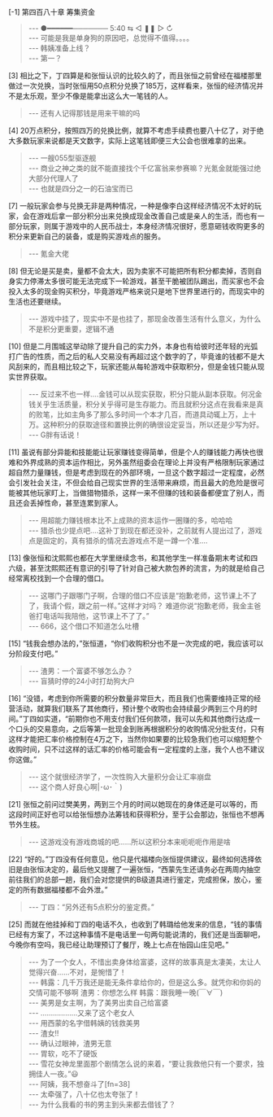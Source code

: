 
[-1] 第四百八十章 筹集资金
>--- ●━━━━━━─────── 5:40     ⇆       ◁     ❚❚     ▷       ↻<br>
>--- 可能是我是单身狗的原因吧，总觉得不值得。。。。<br>
>--- 韩姨准备上线？<br>
>--- 第一？<br>

[3] 相比之下，丁四算是和张恒认识的比较久的了，而且张恒之前曾经在福楼那里做过一次兑换，当时张恒用50点积分兑换了185万，这样看来，张恒的经济情况并不是太乐观，至少不像是能拿出这么大一笔钱的人。
>--- 还有人记得那钱是用来干嘛的吗<br>

[4] 20万点积分，按照四万的兑换比例，就算不考虑手续费也要八十亿了，对于绝大多数玩家来说都是天文数字，实际上这笔钱即便三大公会也很难拿的出来。
>--- 一艘055型驱逐舰<br>
>--- 商业之神之类的就不能直接找个千亿富翁来参赛嘛？光氪金就能强过绝大部分代理人了<br>
>--- 也就是四分之一的石油宝而已<br>

[7] 一般玩家会参与兑换无非是两种情况，一种是像李白这样经济情况不太好的玩家，会在游戏后拿一部分积分出来兑换成现金改善自己或是亲人的生活，而也有一部分玩家，则属于游戏中的人民币战士，本身经济情况很好，愿意砸钱收购更多的积分来更新自己的装备，或是购买游戏点的服务。
>--- 氪金大佬<br>

[8] 但无论是买是卖，量都不会太大，因为卖家不可能把所有积分都卖掉，否则自身实力停滞太多很可能无法完成下一轮游戏，甚至干脆被团队踢出，而买家也不会投入太多的现金购买积分，毕竟游戏严格来说只是地下世界里进行的，而现实中的生活也还要继续。
>--- 游戏中挂了，现实中不是也挂了，那现金改善生活有什么意义，为什么不是积分更重要，逻辑不通<br>

[10] 但是二月围城这举动除了提升自己的实力外，本身也有给彼时还年轻的光弧打广告的性质，而之后的私人交易没有再超过这个数字的了，毕竟谁的钱都不是大风刮来的，而且相比较之下，玩家还能从每轮游戏中获取积分，但是金钱只能从现实世界获取。
>--- 反过来不也一样....金钱可以从现实获取，积分只能从副本获取。何况金钱关乎生活质量，积分关乎得可是生存能力。而且就积分这点在我看来是真的败笔，比如主角多了那么多时间一个本才几百，而道具动辄上万，上十万。这种积分的获取途径和置换比例的确很设定妥当，所以还是少写为好。<br>
>--- G胖有话说！<br>

[11] 虽说有部分异能和技能能让玩家赚钱变得简单，但是个人的赚钱能力再快也很难和外界成熟的资本运作相比，另外虽然组委会在理论上并没有严格限制玩家通过超自然力量赚钱，但是考虑到现在的外部环境，一旦这个数字超过一定程度，必然会引发社会关注，不但会给自己现实世界的生活带来麻烦，而且最大的危险是很可能被其他玩家盯上，当做猎物猎杀，这样一来不但赚的钱和装备都便宜了别人，而且还会丢掉性命，甚至连累到家人。
>--- 用超能力赚钱根本比不上成熟的资本运作一圈赚的多，哈哈哈<br>
>--- 猎杀也少提点吧....这补丁到现在都还没补，之前就有人提出过了，游戏点是固定的，真有猎杀的情况去游戏点不是一蹲一个准....<br>

[13] 像张恒和沈熙熙也都在大学里继续念书，和其他学生一样准备期末考试和四六级，甚至沈熙熙还有意识的引导了针对自己被大款包养的流言，为的就是给自己经常离校找到一个合理的借口。
>--- 这哪门子跟哪门子啊，合理的借口不应该是“抱歉老师，这节课上不了了，我请个假，跟之前一样。”这样才对吗？
难道你说“抱歉老师，我金主爸爸打电话叫我陪他，这节课上不了了。”<br>
>--- 666，这个借口不知道怎么吐槽<br>

[15] “钱我会想办法的，”张恒道，“你们收购积分也不是一次完成的吧，我应该可以分阶段支付吧。”
>--- 渣男：一个富婆不够怎么办？<br>
>--- 盲猜时停的24小时打劫狗大户<br>

[16] “没错，考虑到你所需要的积分数量非常巨大，而且我们也需要维持正常的经营活动，就算我们联系了其他商行，预计整个收购也会持续最少两到三个月的时间。”丁四如实道，“前期你也不用支付我们任何款项，我可以先和其他商行达成一个口头的交易意向，之后等第一批现金到账再根据积分的收购情况分批支付，只有这样才能把汇率价格控制在4万之下，当然你如果要的比较急我们也可以缩短整个收购时间，只不过这样的话汇率的价格可能会有一定程度的上涨，我个人也不建议你这做。”
>--- 这个就很经济学了，一次性购入大量积分会让汇率崩盘<br>
>--- 这个商人好良心啊|･ω･｀)<br>

[21] 张恒之前问过樊美男，两到三个月的时间以她现在的身体还是可以等的，而这段时间正好也可以给张恒想办法筹钱和获得积分，至于公会那边，张恒也不想再节外生枝。
>--- 这游戏没有游戏商城的吧……所以这积分本来呃呃呃作用是啥<br>

[22] “好的。”丁四没有任何意见，他只是代福楼向张恒提供建议，最终如何选择依旧是由张恒决定的，最后他又提醒了一遍张恒，“西蒙先生还请务必在两周内抽空前往我们的总部一趟，我们会对您提供的B级道具进行鉴定，完成担保，放心，鉴定的所有数据福楼都不会外泄。”
>--- 丁四：“另外还有5点积分的鉴定费。”<br>

[25] 而就在他挂掉和丁四的电话不久，也收到了韩璐给他发来的信息，“钱的事情已经有方案了，不过这种事情不是电话里一句两句能说清的，我们还是当面聊吧，今晚你有空吗，我已经让助理预订了餐厅，晚上七点在怡园山庄见吧。”
>--- 为了一个女人，不惜出卖身体给富婆，这样的故事真是太凄美，太让人觉得兴奋……不对，是惋惜了！<br>
>--- 韩露：几千万我还是能无条件拿给你的，但是这么多。就凭你和你妈的交情可能不够啊
渣男：你想怎么样
韩露：跟我睡一晚(￣∀￣)<br>
>--- 美男是女主啊，为了美男出卖自己给富婆<br>
>--- ………………又来了这个老女人<br>
>--- 用西蒙的名字借韩姨的钱救美男<br>
>--- 渣女!!<br>
>--- 确认过眼神，渣男无意<br>
>--- 胃软，吃不了硬饭<br>
>--- 雪花女神龙里面那个剧情怎么说的来着，“要让我救他只有一个要求，独拥佳人一夜。”😃<br>
>--- 阿姨，我不想奋斗了[fn=38]<br>
>--- 太牵强了，八十亿也太夸张了！<br>
>--- 为什么我看的书的男主到头来都去借钱了？<br>
